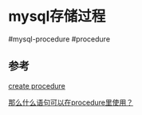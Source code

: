 # mysql存储过程
#mysql-procedure
#procedure




## 参考
[create procedure](https://dev.mysql.com/doc/refman/8.0/en/create-procedure.html)

[那么什么语句可以在procedure里使用？](https://dev.mysql.com/doc/refman/8.0/en/sql-compound-statements.html)
